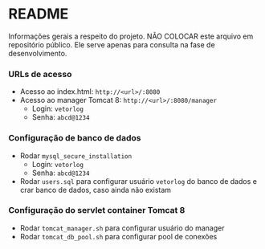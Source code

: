 # README #

Informações gerais a respeito do projeto. 
NÃO COLOCAR este arquivo em repositório público.
Ele serve apenas para consulta na fase de desenvolvimento.

### URLs de acesso ###

* Acesso ao index.html: `http://<url>/:8080`
* Acesso ao manager Tomcat 8: `http://<url>/:8080/manager`
  * Login: `vetorlog`
  * Senha: `abcd@1234`


### Configuração de banco de dados ###
* Rodar `mysql_secure_installation`
    * Login: `vetorlog`
    * Senha: `abcd@1234`
* Rodar `users.sql` para configurar usuário `vetorlog` do banco de dados e crar banco de dados, caso ainda não existam

### Configuração do servlet container Tomcat 8 ###
 * Rodar `tomcat_manager.sh` para configurar usuário do manager
 * Rodar `tomcat_db_pool.sh` para configurar pool de conexões